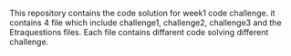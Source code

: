 This repository contains the code solution for week1 code challenge.
it contains 4 file which include challenge1, challenge2, challenge3 and the Etraquestions files.
Each file contains diffarent code solving different challenge.
